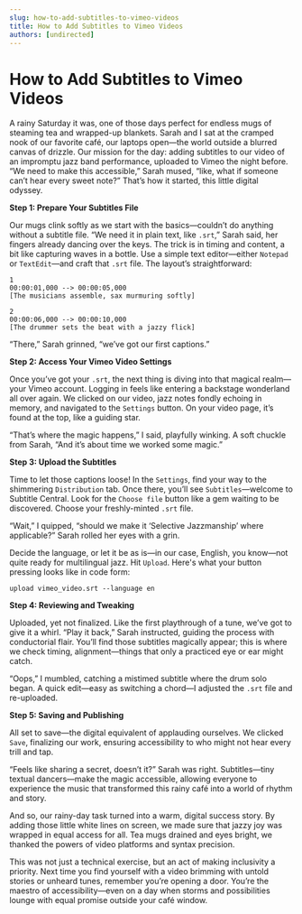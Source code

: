 ```yaml
---
slug: how-to-add-subtitles-to-vimeo-videos
title: How to Add Subtitles to Vimeo Videos
authors: [undirected]
---
```



# How to Add Subtitles to Vimeo Videos

A rainy Saturday it was, one of those days perfect for endless mugs of steaming tea and wrapped-up blankets. Sarah and I sat at the cramped nook of our favorite café, our laptops open—the world outside a blurred canvas of drizzle. Our mission for the day: adding subtitles to our video of an impromptu jazz band performance, uploaded to Vimeo the night before. “We need to make this accessible,” Sarah mused, “like, what if someone can’t hear every sweet note?” That’s how it started, this little digital odyssey.

**Step 1: Prepare Your Subtitles File**

Our mugs clink softly as we start with the basics—couldn’t do anything without a subtitle file. “We need it in plain text, like `.srt`,” Sarah said, her fingers already dancing over the keys. The trick is in timing and content, a bit like capturing waves in a bottle. Use a simple text editor—either `Notepad` or `TextEdit`—and craft that `.srt` file. The layout’s straightforward:

```
1
00:00:01,000 --> 00:00:05,000
[The musicians assemble, sax murmuring softly]

2
00:00:06,000 --> 00:00:10,000
[The drummer sets the beat with a jazzy flick]
```

“There,” Sarah grinned, “we’ve got our first captions.”

**Step 2: Access Your Vimeo Video Settings**

Once you’ve got your `.srt`, the next thing is diving into that magical realm—your Vimeo account. Logging in feels like entering a backstage wonderland all over again. We clicked on our video, jazz notes fondly echoing in memory, and navigated to the `Settings` button. On your video page, it’s found at the top, like a guiding star.

“That’s where the magic happens,” I said, playfully winking. A soft chuckle from Sarah, “And it’s about time we worked some magic.”

**Step 3: Upload the Subtitles**

Time to let those captions loose! In the `Settings`, find your way to the shimmering `Distribution` tab. Once there, you’ll see `Subtitles`—welcome to Subtitle Central. Look for the `Choose file` button like a gem waiting to be discovered. Choose your freshly-minted `.srt` file. 

“Wait,” I quipped, “should we make it ‘Selective Jazzmanship’ where applicable?” Sarah rolled her eyes with a grin. 

Decide the language, or let it be as is—in our case, English, you know—not quite ready for multilingual jazz. Hit `Upload`. Here's what your button pressing looks like in code form:

```shell
upload vimeo_video.srt --language en 
```

**Step 4: Reviewing and Tweaking**

Uploaded, yet not finalized. Like the first playthrough of a tune, we’ve got to give it a whirl. “Play it back,” Sarah instructed, guiding the process with conductorial flair. You’ll find those subtitles magically appear; this is where we check timing, alignment—things that only a practiced eye or ear might catch.

“Oops,” I mumbled, catching a mistimed subtitle where the drum solo began. A quick edit—easy as switching a chord—I adjusted the `.srt` file and re-uploaded. 

**Step 5: Saving and Publishing**

All set to save—the digital equivalent of applauding ourselves. We clicked `Save`, finalizing our work, ensuring accessibility to who might not hear every trill and tap. 

“Feels like sharing a secret, doesn’t it?” Sarah was right. Subtitles—tiny textual dancers—make the magic accessible, allowing everyone to experience the music that transformed this rainy café into a world of rhythm and story.

And so, our rainy-day task turned into a warm, digital success story. By adding those little white lines on screen, we made sure that jazzy joy was wrapped in equal access for all. Tea mugs drained and eyes bright, we thanked the powers of video platforms and syntax precision.

This was not just a technical exercise, but an act of making inclusivity a priority. Next time you find yourself with a video brimming with untold stories or unheard tunes, remember you’re opening a door. You’re the maestro of accessibility—even on a day when storms and possibilities lounge with equal promise outside your café window.